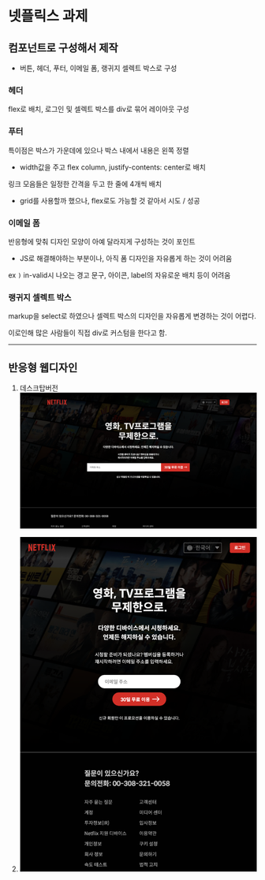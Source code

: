# 넷플릭스 과제

## 컴포넌트로 구성해서 제작

- 버튼, 헤더, 푸터, 이메일 폼, 랭귀지 셀렉트 박스로 구성

### 헤더

flex로 배치, 로그인 및 셀렉트 박스를 div로 묶어 레이아웃 구성

### 푸터

특이점은 박스가 가운데에 있으나 박스 내에서 내용은 왼쪽 정렬

- width값을 주고 flex column, justify-contents: center로 배치

링크 모음들은 일정한 간격을 두고 한 줄에 4개씩 배치

- grid를 사용할까 했으나, flex로도 가능할 것 같아서 시도 / 성공

### 이메일 폼

반응형에 맞춰 디자인 모양이 아예 달라지게 구성하는 것이 포인트

- JS로 해결해야하는 부분이나, 아직 폼 디자인을 자유롭게 하는 것이 어려움

ex `)` in-valid시 나오는 경고 문구, 아이콘, label의 자유로운 배치 등이 어려움

### 랭귀지 셀렉트 박스

markup을 select로 하였으나 셀렉트 박스의 디자인을 자유롭게 변경하는 것이 어렵다.

이로인해 많은 사람들이 직접 div로 커스텀을 한다고 함.

---

## 반응형 웹디자인

1. 데스크탑버전
   ![반응형 데스크탑](./images/RWD-desktop.png)

2. ![반응형 모바일](./images/RWD-mobile.png)
